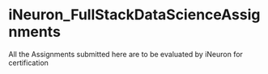 # iNeuron_FullStackDataScienceAssignments
All the Assignments submitted here are to be evaluated by iNeuron for certification
